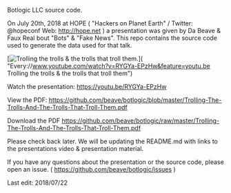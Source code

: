 Botlogic LLC source code.

On July 20th, 2018 at HOPE ( "Hackers on Planet Earth" / Twitter: @hopeconf 
Web: http://hope.net ) a presentation was given by Da Beave & Faux Real bout 
"Bots" & "Fake News".  This repo contains the source code used to generate the
data used for that talk. 



[![Trolling the trolls & the trolls that troll them.](https://youtu.be/vi/RYGYa-EPzHw/0.jpg)]( "Every://www.youtube.com/watch?v=RYGYa-EPzHw&feature=youtu.be Trolling the trolls & the trolls that troll them")

Watch the presentation:
https://youtu.be/RYGYa-EPzHw

View the PDF:
https://github.com/beave/botlogic/blob/master/Trolling-The-Trolls-And-The-Trolls-That-Troll-Them.pdf

Download the PDF
https://github.com/beave/botlogic/raw/master/Trolling-The-Trolls-And-The-Trolls-That-Troll-Them.pdf


Please check back later.  We will be updating the README.md with links to the 
presentations video & presentation material. 

If you have any questions about the presentation or the source code,  please open an
issue. ( https://github.com/beave/botlogic/issues )

Last edit: 2018/07/22

